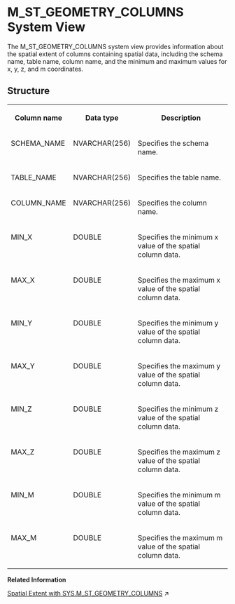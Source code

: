 <!-- loioc4d1d111b3704938b356a6ea9c95ba3d -->

# M\_ST\_GEOMETRY\_COLUMNS System View

The M\_ST\_GEOMETRY\_COLUMNS system view provides information about the spatial extent of columns containing spatial data, including the schema name, table name, column name, and the minimum and maximum values for x, y, z, and m coordinates.



## Structure


<table>
<tr>
<th valign="top">

Column name

</th>
<th valign="top">

Data type

</th>
<th valign="top">

Description

</th>
</tr>
<tr>
<td valign="top">

SCHEMA\_NAME

</td>
<td valign="top">

NVARCHAR\(256\)

</td>
<td valign="top">

Specifies the schema name.

</td>
</tr>
<tr>
<td valign="top">

TABLE\_NAME

</td>
<td valign="top">

NVARCHAR\(256\)

</td>
<td valign="top">

Specifies the table name.

</td>
</tr>
<tr>
<td valign="top">

COLUMN\_NAME

</td>
<td valign="top">

NVARCHAR\(256\)

</td>
<td valign="top">

Specifies the column name.

</td>
</tr>
<tr>
<td valign="top">

MIN\_X

</td>
<td valign="top">

DOUBLE

</td>
<td valign="top">

Specifies the minimum x value of the spatial column data.

</td>
</tr>
<tr>
<td valign="top">

MAX\_X

</td>
<td valign="top">

DOUBLE

</td>
<td valign="top">

Specifies the maximum x value of the spatial column data.

</td>
</tr>
<tr>
<td valign="top">

MIN\_Y

</td>
<td valign="top">

DOUBLE

</td>
<td valign="top">

Specifies the minimum y value of the spatial column data.

</td>
</tr>
<tr>
<td valign="top">

MAX\_Y

</td>
<td valign="top">

DOUBLE

</td>
<td valign="top">

Specifies the maximum y value of the spatial column data.

</td>
</tr>
<tr>
<td valign="top">

MIN\_Z

</td>
<td valign="top">

DOUBLE

</td>
<td valign="top">

Specifies the minimum z value of the spatial column data.

</td>
</tr>
<tr>
<td valign="top">

MAX\_Z

</td>
<td valign="top">

DOUBLE

</td>
<td valign="top">

Specifies the maximum z value of the spatial column data.

</td>
</tr>
<tr>
<td valign="top">

MIN\_M

</td>
<td valign="top">

DOUBLE

</td>
<td valign="top">

Specifies the minimum m value of the spatial column data.

</td>
</tr>
<tr>
<td valign="top">

MAX\_M

</td>
<td valign="top">

DOUBLE

</td>
<td valign="top">

Specifies the maximum m value of the spatial column data.

</td>
</tr>
</table>

**Related Information**  


[Spatial Extent with SYS.M_ST_GEOMETRY_COLUMNS](https://help.sap.com/viewer/bc9e455fe75541b8a248b4c09b086cf5/2024_1_QRC/en-US/33b2ae76d374445bb17f86072039f7d4.html "You can access the extent of spatial columns by accessing the monitoring view M_ST_GEOMETRY_COLUMNS.") :arrow_upper_right:

